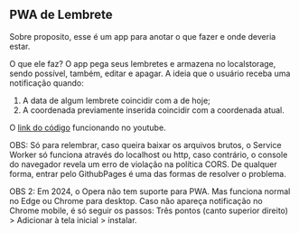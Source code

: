 ## PWA de Lembrete

Sobre proposito, esse é um app para anotar o que fazer e onde deveria estar.

O que ele faz? O app pega seus lembretes e armazena no localstorage, sendo possível, também, editar e apagar. A ideia que o usuário receba uma notificação quando: 
1. A data de algum lembrete coincidir com a de hoje;
2. A coordenada previamente inserida coincidir com a coordenada atual.

O <a href="https://youtu.be/xV1HGGY1yt4">link do código</a> funcionando no youtube.

OBS: Só para relembrar, caso queira baixar os arquivos brutos, o Service Worker só funciona através do localhost ou http, caso contrário, o console do navegador revela um erro de violação na política CORS. De qualquer forma, entrar pelo GithubPages é uma das formas de resolver o problema.

OBS 2: Em 2024, o Opera não tem suporte para PWA. Mas funciona normal no Edge ou Chrome para desktop. Caso não apareça notificação no Chrome mobile, é só seguir os passos: Três pontos (canto superior direito) > Adicionar à tela inicial > instalar.
